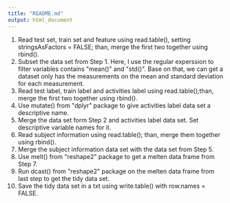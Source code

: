 ```yaml
---
title: "README.md"
output: html_document
---
```


1. Read test set, train set and feature using read.table(), setting stringsAsFactors = FALSE; than, merge the first two together using rbind().
2. Subset the data set from Step 1. Here, I use the regular experssion to filter variables contains "mean()" and "std()". Base on that, we can get a dataset only has the measurements on the mean and standard deviation for each measurement.
3. Read test label, train label and activities label using read.table();than, merge the first two together using rbind().
4. Use mutate() from "dplyr" package to give activities label data set a descriptive name.
5. Merge the data set form Step 2 and activities label data set. Set descriptive variable names for it.
6. Read subject information using read.table(); than, merge them together using rbind().
7. Merge the subject information data set with the data set from Step 5.
8. Use melt() from "reshape2" package to get a melten data frame from Step 7.
9. Run dcast() from "reshape2" package on the melten data frame from last step to get the tidy data set.
10. Save the tidy data set in a txt using write.table() with row.names = FALSE.